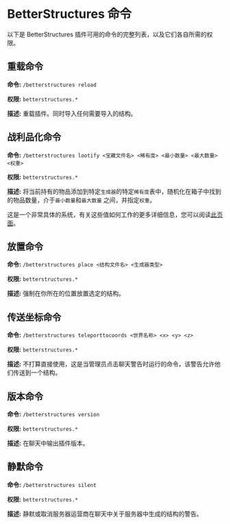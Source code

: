 # BetterStructures 命令

以下是 BetterStructures 插件可用的命令的完整列表，以及它们各自所需的权限。

## 重载命令

**命令:** `/betterstructures reload`

**权限:** `betterstructures.*`

**描述:** 重载插件。同时导入任何需要导入的结构。

## 战利品化命令

**命令:** `/betterstructures lootify <宝藏文件名> <稀有度> <最小数量> <最大数量> <权重>`

**权限:** `betterstructures.*`

**描述:** 将当前持有的物品添加到特定`生成器`的特定`稀有度`表中，随机化在箱子中找到的物品数量，介于`最小数量`和`最大数量`
之间，并指定`权重`。

这是一个非常具体的系统，有关这些值如何工作的更多详细信息，您可以阅读[此页面]($language$/betterstructures/creating_structures.md)。

## 放置命令

**命令:** `/betterstructures place <结构文件名> <生成器类型>`

**权限:** `betterstructures.*`

**描述:** 强制在你所在的位置放置选定的结构。

## 传送坐标命令

**命令:** `/betterstructures teleporttocoords <世界名称> <x> <y> <z>`

**权限:** `betterstructures.*`

**描述:** 不打算直接使用，这是当管理员点击聊天警告时运行的命令，该警告允许他们传送到一个结构。

## 版本命令

**命令:** `/betterstructures version`

**权限:** `betterstructures.*`

**描述:** 在聊天中输出插件版本。

## 静默命令

**命令:** `/betterstructures silent`

**权限:** `betterstructures.*`

**描述:** 静默或取消服务器运营商在聊天中关于服务器中生成的结构的警告。
